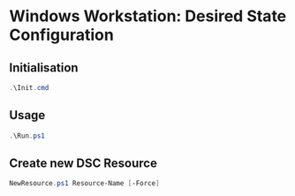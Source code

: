 # Windows Workstation: Desired State Configuration

## Initialisation

```ps1
.\Init.cmd
```

## Usage

```ps1
.\Run.ps1
```

## Create new DSC Resource

```ps1
NewResource.ps1 Resource-Name [-Force]
```

